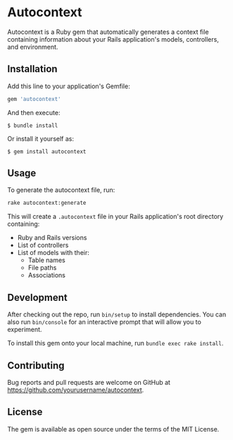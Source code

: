 # Autocontext

Autocontext is a Ruby gem that automatically generates a context file containing information about your Rails application's models, controllers, and environment.

## Installation

Add this line to your application's Gemfile:

```ruby
gem 'autocontext'
```

And then execute:

    $ bundle install

Or install it yourself as:

    $ gem install autocontext

## Usage

To generate the autocontext file, run:

```bash
rake autocontext:generate
```

This will create a `.autocontext` file in your Rails application's root directory containing:
- Ruby and Rails versions
- List of controllers
- List of models with their:
  - Table names
  - File paths
  - Associations

## Development

After checking out the repo, run `bin/setup` to install dependencies. You can also run `bin/console` for an interactive prompt that will allow you to experiment.

To install this gem onto your local machine, run `bundle exec rake install`.

## Contributing

Bug reports and pull requests are welcome on GitHub at https://github.com/yourusername/autocontext.

## License

The gem is available as open source under the terms of the MIT License.
